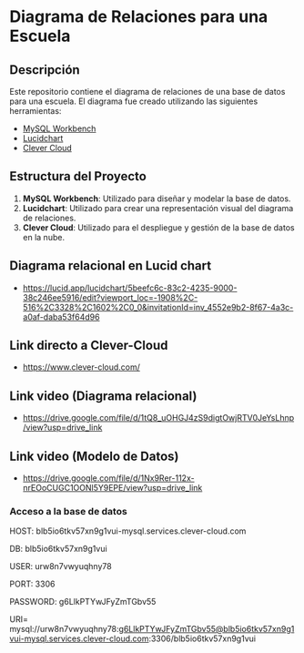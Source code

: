 # Diagrama de Relaciones para una Escuela

## Descripción

Este repositorio contiene el diagrama de relaciones de una base de datos para una escuela. El diagrama fue creado utilizando las siguientes herramientas:

- [MySQL Workbench](#enlace-mysql-workbench)
- [Lucidchart](#enlace-lucidchart)
- [Clever Cloud](#enlace-clever-cloud)

## Estructura del Proyecto

1. **MySQL Workbench**: Utilizado para diseñar y modelar la base de datos.
2. **Lucidchart**: Utilizado para crear una representación visual del diagrama de relaciones.
3. **Clever Cloud**: Utilizado para el despliegue y gestión de la base de datos en la nube.

## Diagrama relacional en Lucid chart
- https://lucid.app/lucidchart/5beefc6c-83c2-4235-9000-38c246ee5916/edit?viewport_loc=-1908%2C-516%2C3328%2C1602%2C0_0&invitationId=inv_4552e9b2-8f67-4a3c-a0af-daba53f64d96

## Link directo a Clever-Cloud
- https://www.clever-cloud.com/

## Link video (Diagrama relacional)
- https://drive.google.com/file/d/1tQ8_uOHGJ4zS9digtOwjRTV0JeYsLhnp/view?usp=drive_link



## Link video (Modelo de Datos)
- https://drive.google.com/file/d/1Nx9Rer-112x-nrEOoCUGC1OONl5Y9EPE/view?usp=drive_link


### Acceso a la base de datos 
HOST: blb5io6tkv57xn9g1vui-mysql.services.clever-cloud.com

DB: blb5io6tkv57xn9g1vui

USER: urw8n7vwyuqhny78

PORT: 3306

PASSWORD: g6LlkPTYwJFyZmTGbv55

URI= mysql://urw8n7vwyuqhny78:g6LlkPTYwJFyZmTGbv55@blb5io6tkv57xn9g1vui-mysql.services.clever-cloud.com:3306/blb5io6tkv57xn9g1vui

  
